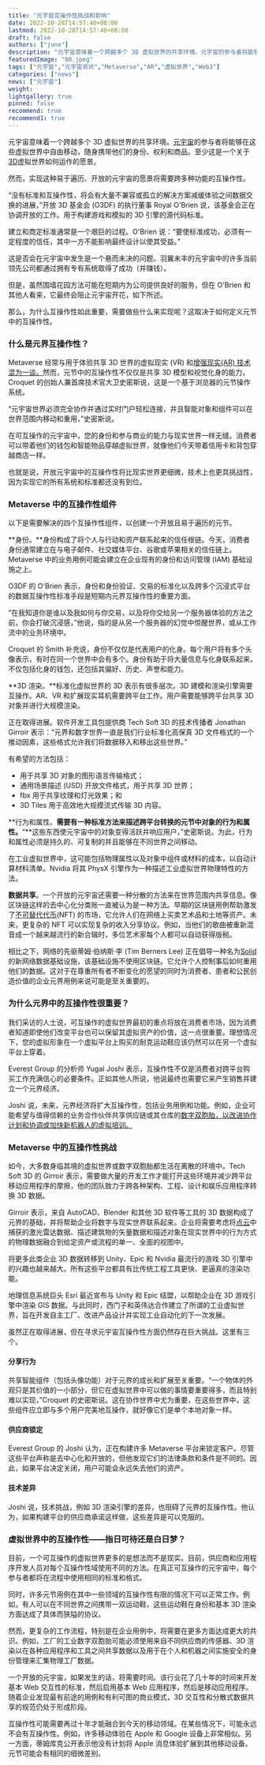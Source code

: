 ```yaml
---
title: "元宇宙互操作性挑战和影响"
date: 2022-10-28T14:57:40+08:00
lastmod: 2022-10-28T14:57:40+08:00
draft: false
authors: ["june"]
description: "元宇宙意味着一个跨越多个 3D 虚拟世界的共享环境。元宇宙的参与者将能够在这些虚拟世界中自由移动，随身携带他们的身份、权利和商品。至少这是一个关于3D虚拟世界如何运作的愿景。"
featuredImage: "90.jpeg"
tags: ["元宇宙","元宇宙资讯","Metaverse","AR","虚拟世界","Web3"]
categories: ["news"]
news: ["元宇宙"]
weight: 
lightgallery: true
pinned: false
recommend: true
recommend1: true
---
```




元宇宙意味着一个跨越多个 3D 虚拟世界的共享环境。[元宇宙](https://www.techtarget.com/whatis/feature/The-metaverse-explained-Everything-you-need-to-know)的参与者将能够在这些虚拟世界中自由移动，随身携带他们的身份、权利和商品。至少这是一个关于[3D](https://www.techtarget.com/whatis/definition/3-D-three-dimensions-or-three-dimensional)虚拟世界如何运作的愿景。

然而，实现这种易于遍历、开放的元宇宙的愿景将需要跨多种功能的互操作性。

“没有标准和互操作性，将会有大量不兼容或孤立的解决方案减缓体验之间数据交换的进展，”开放 3D 基金会 (O3DF) 的执行董事 Royal O'Brien 说，该基金会正在协调开放的工作。用于构建游戏和模拟的 3D 引擎的源代码标准。

建立和商定标准通常是一个艰巨的过程。O'Brien 说：“要使标准成功，必须有一定程度的信任，其中一方不能影响最终设计以使其受益。”

这是否会在元宇宙中发生是一个悬而未决的问题。羽翼未丰的元宇宙中的许多当前领先公司都通过拥有专有系统取得了成功（并赚钱）。

但是，虽然围墙花园方法可能在短期内为公司提供良好的服务，但在 O'Brien 和其他人看来，它最终会阻止元宇宙开花，如下所述。

那么，为什么互操作性如此重要，需要做些什么来实现呢？这取决于如何定义元节中的互操作性。



### 什么是元界互操作性？

Metaverse 经常与用于体验共享 3D 世界的虚拟现实 (VR) 和[增强现实(AR) 技术混为一谈。](https://www.techtarget.com/whatis/definition/augmented-reality-AR)然而，元节中的互操作性不仅仅是共享 3D 模型和视觉化身的能力，Croquet 的创始人兼首席技术官大卫史密斯说，这是一个基于浏览器的元节操作系统。

“元宇宙世界必须完全协作并通过实时门户轻松连接，并且智能对象和组件可以在世界范围内移动和重用，”史密斯说。

在可互操作的元宇宙中，您的身份和参与商业的能力与现实世界一样无缝。消费者可以带着他们的钱包和智能物品穿越虚拟世界，就像他们今天带着信用卡和背包穿越商店一样。

也就是说，开放元宇宙中的互操作性将比现实世界更细微，技术上也更具挑战性，因为实现它的所有系统和标准都还没有到位。



### Metaverse 中的互操作性组件

以下是需要解决的四个互操作性组件，以创建一个开放且易于遍历的元节。

**身份。**身份构成了将个人与行动和资产联系起来的信任根链。今天，消费者身份通常建立在与电子邮件、社交媒体平台、谷歌或苹果相关的信任链上。Metaverse 中的业务用例可能会建立在企业现有的身份和访问管理 (IAM) 基础设施之上。

O3DF 的 O'Brien 表示，身份和身份验证、交易的标准化以及跨多个沉浸式平台的数据互操作性标准手段是短期内元界互操作性的重要方面。

“在我知道你是谁以及我如何与你交易，以及将你交给另一个服务器体验的方法之前，你会打破沉浸感，”他说，指的是从另一个服务器的幻觉中惊醒世界，或从工作流中的业务环境中。

Croquet 的 Smith 补充说，身份不仅仅是代表用户的化身。每个用户将有多个头像表示，有时在同一个世界中会有多个。身份有助于将大量信息与化身联系起来，不仅包括化身的钱包，还包括其偏好、历史、声誉和能力。

**3D 渲染。**标准化虚拟世界的 3D 表示有很多层次。3D 建模和渲染引擎需要互操作。AR、VR 和扩展现实耳机需要跨平台工作。用户需要能够跨平台共享 3D 对象并进行大规模渲染。

正在取得进展。软件开发工具包提供商 Tech Soft 3D 的技术传播者 Jonathan Girroir 表示：“元界和数字世界一直是我们行业标准化高保真 3D 文件格式的一个推动因素，这些格式允许我们将数据移入和移出这些世界。”

有希望的方法包括：

- 用于共享 3D 对象的图形语言传输格式；
- 通用场景描述 (USD) 开放文件格式，用于共享 3D 世界；
- fbx 用于共享纹理和灯光效果；和
- 3D Tiles 用于高效地大规模流式传输 3D 内容。

**行为和属性。**需要有一种标准方法来描述跨平台转换的元节中对象的行为和属性。**“**这些东西使元宇宙中的对象变得活跃并响应用户，”史密斯说。为此，行为和属性必须是持久的、可复制的并且能够在不同世界之间移动。

在工业虚拟世界中，这可能包括物理属性以及对象中组件或材料的成本，以自动计算材料清单。Nvidia 将其 PhysX 引擎作为一种描述工业虚拟世界物理特性的方法。

**数据共享**。一个开放的元宇宙还需要一种分散的方法来在世界范围内共享信息。像区块链这样的去中心化分类账一直被认为是一种方法。早期的区块链用例帮助激发了[不可替代代币](https://www.techtarget.com/whatis/definition/nonfungible-token-NFT)(NFT) 的市场，它允许人们在网络上买卖艺术品和土地等资产。未来，更复杂的 NFT 可以实现复杂的收入分享协议。例如，当他们的歌曲被重新混音成一个越来越流行的新合辑时，多位艺术家每个人都可以自动获得版税。

相比之下，网络的先驱蒂姆·伯纳斯·李 (Tim Berners Lee) 正在倡导一种名为[Solid](https://solidproject.org/)的新网络数据基础设施，该基础设施不使用区块链。它允许个人控制事后如何重用他们的数据。这对于在尊重所有者不断变化的愿望的同时为消费者、患者和公民创造价值的企业元界用例来说可能是至关重要的。



### 为什么元界中的互操作性很重要？

我们采访的人士说，可互操作的虚拟世界最初的重点将放在消费者市场，因为消费者知道即使他们改变平台也可以保留其虚拟资产的价值，这一点很重要。理想情况下，您的虚拟形象在一个虚拟平台上购买的耐克运动鞋应该仍然可以在另一个虚拟平台上穿着。

Everest Group 的分析师 Yugal Joshi 表示，互操作性不仅是消费者对跨平台购买工作充满信心的必要条件。正如其他人所说，他说最终也需要它来产生销售并建立一个元界经济。

Joshi 说，未来，元界经济将扩大互操作性，包括业务用例和功能。例如，企业可能希望与值得信赖的业务合作伙伴共享供应链或其仓库的[数字双胞胎，以改进协作计划和协调或加快新机器人的虚拟培训。](https://www.techtarget.com/searcherp/definition/digital-twin)



### Metaverse 中的互操作性挑战

如今，大多数身临其境的虚拟世界或数字双胞胎都生活在离散的环境中。Tech Soft 3D 的 Girroir 表示，需要做大量的开发工作才能打开这些环境并减少跨平台移动应用程序的摩擦，他的团队致力于跨各种架构、工程、设计和娱乐应用程序转换 3D 数据。

Girroir 表示，来自 AutoCAD、Blender 和其他 3D 软件等工具的 3D 数据构成了元界的基础，并将帮助企业将数字与现实世界联系起来。企业将需要考虑将[点云](https://help.dronedeploy.com/hc/en-us/articles/1500004860641-3D-Point-Clouds)中捕获的激光雷达数据、描述建筑物的矢量数据和描述对象在现实世界中的行为方式的物理数据融合到给定资产或流程的单一、全面的视图中。

将更多此类企业 3D 数据转移到 Unity、Epic 和 Nvidia 最流行的游戏 3D 引擎中的兴趣也越来越大。所有这些平台都具有比传统工程工具更快、更逼真的渲染功能。

地理信息系统巨头 Esri 最近宣布与 Unity 和 Epic 结盟，以帮助企业在 3D 游戏引擎中渲染 GIS 数据。与此同时，西门子和英伟达合作建立了所谓的工业虚拟世界，旨在开发自主工厂、改进产品设计并实现工业自动化的下一次发展。

虽然正在取得进展，但在寻求元宇宙互操作性方面仍然存在巨大挑战。这里有三个。

#### 分享行为

共享智能组件（包括头像功能）对于元界的成长和扩展至关重要。“一个物体的外观只是其价值的一小部分，但它在虚拟世界中可以做的事情要重要得多，而且特别难以实现，”Croquet 的史密斯说。这在协作世界中尤为重要，在这些世界中，这些组件应立即与多个用户完美地互操作，就好像它们是单个本地对象一样。

#### 供应商锁定

Everest Group 的 Joshi 认为，正在构建许多 Metaverse 平台来锁定客户。尽管这些平台声称是去中心化和开放的，但他发现它们的法律条款和条件是不同的。因此，如果平台决定关闭，用户可能会永远失去他们的资产。

#### 技术差异

Joshi 说，技术挑战，例如 3D 渲染引擎的差异，也阻碍了元界的互操作性。他认为，如果构建平台的供应商承诺这样做，这些差异是可以克服的。



### 虚拟世界中的互操作性——指日可待还是白日梦？

目前，一个可互操作的虚拟世界更多的是想法而不是现实。目前，供应商和应用程序开发人员对每个互操作性域使用不同的方法。在真正可互操作的元宇宙中，每个参与者都将在流程中使用相同的标准和格式。

同时，许多元节用例在其中一些领域的互操作性有限的情况下可以正常工作。例如，有人可以在不同世界之间携带一双运动鞋，这些运动鞋在身份和基本 3D 渲染方面达成了具体而狭隘的协议。

然而，更复杂的工作流程，特别是在企业用例中，将需要在更多方面达成更大的共识。例如，工厂的工业数字双胞胎可能必须使用来自不同供应商的传感器、3D 渲染以在各种应用程序和工具之间共享数据以及用于在个人和机器之间实施安全的身份管理来汇集物理工厂数据。

一个开放的元宇宙，如果发生的话，将需要时间。该行业花了几十年的时间来开发基本 Web 交互性的标准，然后启用基本 Web 应用程序，然后是移动应用程序。随着企业发现最有前途的用例和有利可图的商业模式，3D 交互性和分散式数据共享的规范仍处于形成阶段。

互操作性可能需要再过十年才能融合到今天的移动领域。在某些情况下，可能永远不会有互操作性。例如，许多移动体验在 Apple 和 Google 设备上非常相似。另一方面，蒂姆库克公开表示他没有计划将 Apple 消息体验扩展到其他移动设备。元节可能会有相同的细微差别。